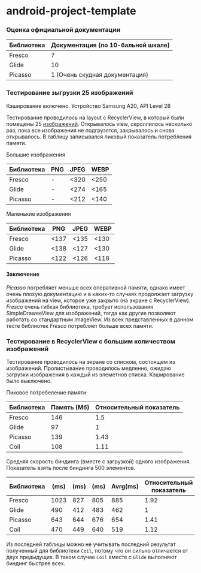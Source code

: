 # android-project-template

### Оценка официальной документации

| Библиотека | Документация (по 10-бальной шкале) |
|------------|------------------------------------|
| Fresco     | 7                                  |
| Glide      | 10                                 |
| Picasso    | 1 (Очень скудная документация)     |

### Тестирование зыгрузки 25 изображений
Кэширование включено. Устройство Samsung A20, API Level 28

Тестирование проводилось на layout с RecyclerView, в который были помещены 25 [изображений](https://github.com/Hiraev/pic-loaders-benchmark). Открывалось view, скроллилось несколько раз, пока все изображения не подгрузятся, закрывалось и снова открывалось. В таблицу записывался пиковый показатель потребления памяти.

Большие изображения

| Библиотека | PNG     | JPEG | WEBP |
|------------|---------|------|------|
| Fresco     | -       | <320 | <250 |
| Glide      | -       | <274 | <165 |
| Picasso    | -       | <212 | <140 |

Маленькие изображения

| Библиотека | PNG       | JPEG | WEBP |
|------------|-----------|------|------|
| Fresco     | <137      | <135 | <130 |
| Glide      | <138      | <127 | <130 |
| Picasso    | <122      | <126 | <118 |

#### Заключение 

_Picasso_ потребляет меньше всех оперативной памяти, однако имеет очень плохую документацию и в каких-то случаях продолжает загрузку изображений на view, которое уже закрыто (на экране с RecyclerView). _Fresco_ очень гибкая библиотека, требует использования SimpleDraweeView для изображений, тогда как другие позволяют работать со стандартным ImageView. Из всех представленных в данном тесте библиотек _Fresco_ потребляет больше всех памяти.

### Тестирование в RecyclerView c большим количеством изображений
Тестирование проводилось на экране со списком, состоящем из изображений. Пролистывание проводилось медленно, ожидаю загрузки изображения в каждый из элеметнов списка. Кэширование было выключено.

Пиковое потребеление памяти:

| Библиотека |Память (Мб)| Относительный показатель |
|------------|-----------|--------------------------|
| Fresco     | 146       |  1.5                     |
| Glide      | 97        |  1                       |
| Picasso    | 139       |  1.43                    |
| Coil       | 108       |  1.11                    |


Средняя скорость биндинга (вместе с загрузкой) одного изображения. Показатель взять после биндинга 500 элементов.

| Библиотека | (ms) | (ms) | (ms) | Avrg(ms) |Относительный показатель    |
|------------|------|------|------|----------|----|
| Fresco     | 1023 | 827  | 805  | 885      |1.92|  
| Glide      | 490  | 412  | 483  | 462      |1   |
| Picasso    | 643  | 644  | 676  | 654      |1.41|
| Coil       | 470  | 449  | 640  | 519      |1.12|

Из последней таблицы можно не учитывать последний результат полученный для библиотеки `Coil`, потому что он сильно отличается от двух предыдущих. В таком случае `Coil` вместе с `Glide` выполняют биндинг быстрее всех.
